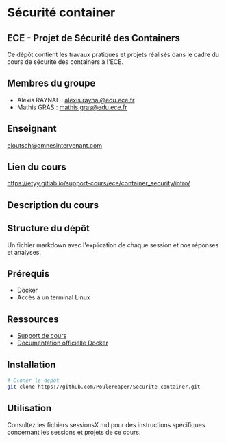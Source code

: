 # Sécurité container

## ECE - Projet de Sécurité des Containers

Ce dépôt contient les travaux pratiques et projets réalisés dans le cadre du cours de sécurité des containers à l'ECE.

## Membres du groupe
- Alexis RAYNAL : alexis.raynal@edu.ece.fr
- Mathis GRAS : mathis.gras@edu.ece.fr

## Enseignant
eloutsch@omnesintervenant.com

## Lien du cours
https://etyy.gitlab.io/support-cours/ece/container_security/intro/

## Description du cours


## Structure du dépôt
Un fichier markdown avec l'explication de chaque session et nos réponses et analyses.


## Prérequis
- Docker
- Accès à un terminal Linux

## Ressources
- [Support de cours](https://etyy.gitlab.io/support-cours/ece/container_security/intro/)
- [Documentation officielle Docker](https://docs.docker.com/engine/security/)

## Installation

```bash
# Cloner le dépôt
git clone https://github.com/Poulereaper/Securite-container.git

```

## Utilisation

Consultez les fichiers sessionsX.md pour des instructions spécifiques concernant les sessions et projets de ce cours.



